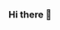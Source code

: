 ### Hi there 👋

<!--
**avilaqba/avilaqba** is a ✨ _special_ ✨ repository because its `README.md` (this file) appears on your GitHub profile.

<script src="jquery.js"></script> 
<script> 
    $(function(){
      $("#divId").load("https://web.itu.edu.tr/avilaq16/"); 
    });
</script> 


Here are some ideas to get you started:

- 🔭 I’m currently working on ...
- 🌱 I’m currently learning ...
- 👯 I’m looking to collaborate on ...
- 🤔 I’m looking for help with ...
- 💬 Ask me about ...
- 📫 How to reach me: ...
- 😄 Pronouns: ...
- ⚡ Fun fact: ...
-->

